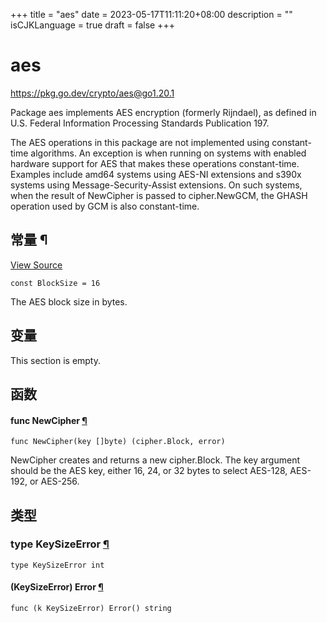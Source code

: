 +++
title = "aes"
date = 2023-05-17T11:11:20+08:00
description = ""
isCJKLanguage = true
draft = false
+++
# aes

https://pkg.go.dev/crypto/aes@go1.20.1



Package aes implements AES encryption (formerly Rijndael), as defined in U.S. Federal Information Processing Standards Publication 197.

The AES operations in this package are not implemented using constant-time algorithms. An exception is when running on systems with enabled hardware support for AES that makes these operations constant-time. Examples include amd64 systems using AES-NI extensions and s390x systems using Message-Security-Assist extensions. On such systems, when the result of NewCipher is passed to cipher.NewGCM, the GHASH operation used by GCM is also constant-time.








## 常量 ¶

[View Source](https://cs.opensource.google/go/go/+/go1.20.1:src/crypto/aes/cipher.go;l=15)

```
const BlockSize = 16
```

The AES block size in bytes.

## 变量

This section is empty.

## 函数

#### func NewCipher [¶](https://pkg.go.dev/crypto/aes@go1.20.1#NewCipher)

```
func NewCipher(key []byte) (cipher.Block, error)
```

NewCipher creates and returns a new cipher.Block. The key argument should be the AES key, either 16, 24, or 32 bytes to select AES-128, AES-192, or AES-256.

## 类型

### type KeySizeError [¶](https://pkg.go.dev/crypto/aes@go1.20.1#KeySizeError)

```
type KeySizeError int
```

#### (KeySizeError) Error [¶](https://pkg.go.dev/crypto/aes@go1.20.1#KeySizeError.Error)

```
func (k KeySizeError) Error() string
```